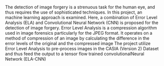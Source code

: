 The detection of image forgery is a strenuous task for the human eye, and thus requires the use of sophisticated techniques.
In this project, an machine learning approach is examined. 
Here, a combination of Error Level Analysis (ELA) and Convolutional Neural Network (CNN) is proposed for the detection of image forgery.
Error Level Analysis is a compression algorithm used in image forensics particularly for the JPEG format. 
It operates on a method of compression of an image by calculating the difference in the error levels of the original and the compressed image
The project utilize Error Level Analysis to pre-process images in the CASIA (Version 2) Dataset and thus feed the output to a tensor flow trained convolutionalNeural Network (ELA-CNN)
